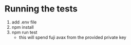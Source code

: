 # Running the tests
1) add .env file
2) npm install
3) npm run test 
    - this will spend fuji avax from the provided private key